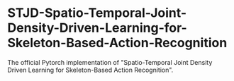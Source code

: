 # STJD-Spatio-Temporal-Joint-Density-Driven-Learning-for-Skeleton-Based-Action-Recognition
The official Pytorch implementation of "Spatio-Temporal Joint Density Driven Learning for Skeleton-Based Action Recognition". 
